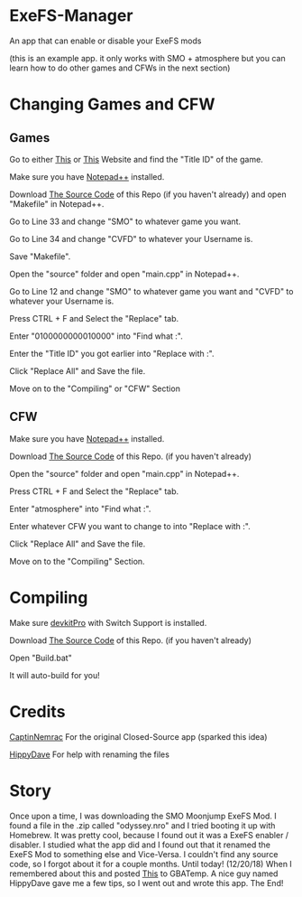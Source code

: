 # ExeFS-Manager
An app that can enable or disable your ExeFS mods

(this is an example app. it only works with SMO + atmosphere but you can learn how to do other games and CFWs in the next section)

# Changing Games and CFW

## Games
Go to either [This](https://switchbrew.org/wiki/Title_list/Games) or [This](http://nswdb.com/) Website and find the "Title ID" of the game.

Make sure you have [Notepad++](https://notepad-plus-plus.org/) installed.

Download [The Source Code](https://github.com/CVFireDragon/ExeFS-Manager/archive/master.zip) of this Repo (if you haven't already) and open "Makefile" in Notepad++.

Go to Line 33 and change "SMO" to whatever game you want.

Go to Line 34 and change "CVFD" to whatever your Username is.

Save "Makefile".

Open the "source" folder and open "main.cpp" in Notepad++.

Go to Line 12 and change "SMO" to whatever game you want and "CVFD" to whatever your Username is.

Press CTRL + F and Select the "Replace" tab.

Enter "0100000000010000" into "Find what :".

Enter the "Title ID" you got earlier into "Replace with :".

Click "Replace All" and Save the file.

Move on to the "Compiling" or "CFW" Section

## CFW
Make sure you have [Notepad++](https://notepad-plus-plus.org/) installed.

Download [The Source Code](https://github.com/CVFireDragon/ExeFS-Manager/archive/master.zip) of this Repo. (if you haven't already)

Open the "source" folder and open "main.cpp" in Notepad++.

Press CTRL + F and Select the "Replace" tab.

Enter "atmosphere" into "Find what :".

Enter whatever CFW you want to change to into "Replace with :".

Click "Replace All" and Save the file.

Move on to the "Compiling" Section.

# Compiling
Make sure [devkitPro](https://github.com/devkitPro/installer/releases) with Switch Support is installed.

Download [The Source Code](https://github.com/CVFireDragon/ExeFS-Manager/archive/master.zip) of this Repo. (if you haven't already)

Open "Build.bat"

It will auto-build for you!

# Credits
[CaptinNemrac](https://github.com/CaptinNemrac) For the original Closed-Source app (sparked this idea)

[HippyDave](https://gbatemp.net/threads/how-can-i-rename-a-specific-file-with-homebrew.526737/) For help with renaming the files

# Story
Once upon a time, I was downloading the SMO Moonjump ExeFS Mod. I found a file in the .zip called "odyssey.nro" and I tried booting it up with Homebrew. It was pretty cool, because I found out it was a ExeFS enabler / disabler. I studied what the app did and I found out that it renamed the ExeFS Mod to something else and Vice-Versa. I couldn't find any source code, so I forgot about it for a couple months. Until today! (12/20/18) When I remembered about this and posted [This](https://gbatemp.net/threads/how-can-i-rename-a-specific-file-with-homebrew.526737/) to GBATemp. A nice guy named HippyDave gave me a few tips, so I went out and wrote this app. The End!
